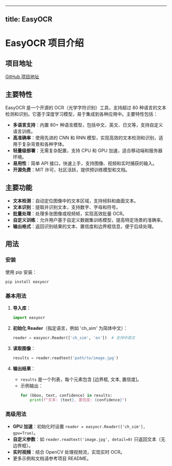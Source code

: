 
---
title: EasyOCR
---

# EasyOCR 项目介绍

## 项目地址
[GitHub 项目地址](https://github.com/JaidedAI/EasyOCR)

## 主要特性
EasyOCR 是一个开源的 OCR（光学字符识别）工具，支持超过 80 种语言的文本检测和识别。它基于深度学习模型，易于集成到各种应用中。主要特性包括：
- **多语言支持**：内置 80+ 种语言模型，包括中文、英文、日文等，支持自定义语言训练。
- **高准确率**：使用先进的 CNN 和 RNN 模型，实现高效的文本检测和识别，适用于复杂背景和各种字体。
- **轻量级部署**：无需复杂配置，支持 CPU 和 GPU 加速，适合移动端和服务器环境。
- **易用性**：简单 API 接口，快速上手，支持图像、视频和实时捕获的输入。
- **开源免费**：MIT 许可，社区活跃，提供预训练模型和文档。

## 主要功能
- **文本检测**：自动定位图像中的文本区域，支持倾斜和曲面文本。
- **文本识别**：提取并识别文本，支持数字、字母和符号。
- **批量处理**：处理多张图像或视频帧，实现高效批量 OCR。
- **自定义训练**：允许用户基于自定义数据集训练模型，提高特定场景的准确率。
- **输出格式**：返回识别结果的文本、置信度和边界框信息，便于后续处理。

## 用法
### 安装
使用 pip 安装：
```bash
pip install easyocr
```

### 基本用法
1. **导入库**：
   ```python
   import easyocr
   ```

2. **初始化 Reader**（指定语言，例如 'ch_sim' 为简体中文）：
   ```python
   reader = easyocr.Reader(['ch_sim', 'en'])  # 支持中英文
   ```

3. **读取图像**：
   ```python
   results = reader.readtext('path/to/image.jpg')
   ```

4. **输出结果**：
   - `results` 是一个列表，每个元素包含 [边界框, 文本, 置信度]。
   - 示例输出：
     ```python
     for (bbox, text, confidence) in results:
         print(f"文本: {text}, 置信度: {confidence}")
     ```

### 高级用法
- **GPU 加速**：初始化时设置 `reader = easyocr.Reader(['ch_sim'], gpu=True)`。
- **自定义参数**：如 `reader.readtext('image.jpg', detail=0)` 只返回文本（无边界框）。
- **实时视频**：结合 OpenCV 处理视频流，实现实时 OCR。
- 更多示例和文档请参考项目 README。